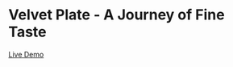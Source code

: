 # Velvet Plate - A Journey of Fine Taste

[Live Demo](https://dibyajyoti0750.github.io/Velvet-Plate/)
